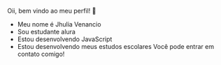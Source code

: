 Oii, bem vindo ao meu perfil! 🤗
- Meu nome é Jhulia Venancio
- Sou estudante alura
- Estou desenvolvendo JavaScript
- Estou desenvolvendo meus estudos escolares
  Você pode entrar em contato comigo!
  
